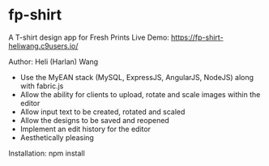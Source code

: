 # fp-shirt
 A T-shirt design app for Fresh Prints
 Live Demo: https://fp-shirt-heliwang.c9users.io/
 
 Author: Heli (Harlan) Wang

 - Use the MyEAN stack (MySQL, ExpressJS, AngularJS, NodeJS) along with fabric.js
 - Allow the ability for clients to upload, rotate and scale images within the editor
 - Allow input text to be created, rotated and scaled
 - Allow the designs to be saved and reopened
 - Implement an edit history for the editor
 - Aesthetically pleasing

 Installation:
   npm install